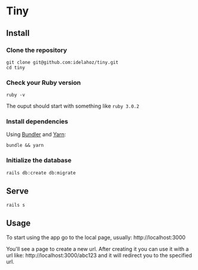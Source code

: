 # Tiny

## Install

### Clone the repository

```shell
git clone git@github.com:idelahoz/tiny.git
cd tiny
```

### Check your Ruby version

```shell
ruby -v
```

The ouput should start with something like `ruby 3.0.2`

### Install dependencies

Using [Bundler](https://github.com/bundler/bundler) and [Yarn](https://github.com/yarnpkg/yarn):

```shell
bundle && yarn
```

### Initialize the database

```shell
rails db:create db:migrate
```

## Serve

```shell
rails s
```

## Usage
To start using the app go to the local page, usually: http://localhost:3000

You'll see a page to create a new url. After creating it you can use it with a url like: http://localhost:3000/abc123 and it will redirect you to the specified url.
